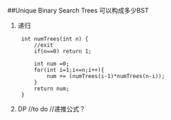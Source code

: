 ##Unique Binary Search Trees
可以构成多少BST

1. 递归

        int numTrees(int n) {
            //exit
            if(n==0) return 1;
            
            int num =0;
            for(int i=1;i<=n;i++){
                num += (numTrees(i-1)*numTrees(n-i));
            }
            return num;
        }
        
2. DP
        //to do
        //递推公式？

        

    
